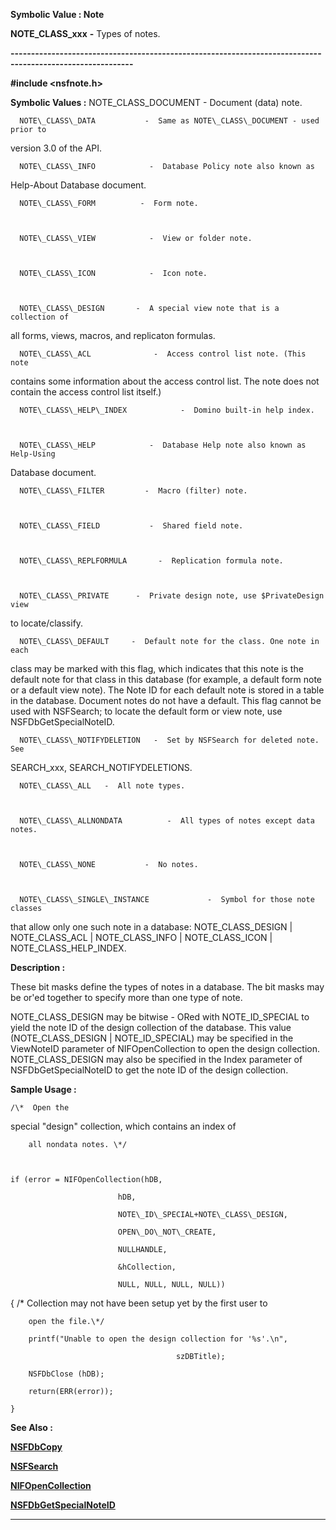 




<!--
 /\* Font Definitions \*/
 @font-face
 {font-family:Courier;
 panose-1:2 7 4 9 2 2 5 2 4 4;}
@font-face
 {font-family:"Tms Rmn";
 panose-1:2 2 6 3 4 5 5 2 3 4;}
@font-face
 {font-family:Helv;
 panose-1:2 11 6 4 2 2 2 3 2 4;}
@font-face
 {font-family:"Cambria Math";
 panose-1:2 4 5 3 5 4 6 3 2 4;}
 /\* Style Definitions \*/
 p.MsoNormal, li.MsoNormal, div.MsoNormal
 {margin-top:0cm;
 margin-right:0cm;
 margin-bottom:8.0pt;
 margin-left:0cm;
 line-height:107%;
 font-size:11.0pt;
 font-family:"Calibri",sans-serif;}
.MsoChpDefault
 {font-size:11.0pt;}
.MsoPapDefault
 {margin-bottom:8.0pt;
 line-height:107%;}
 /\* Page Definitions \*/
 @page WordSection1
 {size:612.0pt 792.0pt;
 margin:72.0pt 72.0pt 72.0pt 72.0pt;}
div.WordSection1
 {page:WordSection1;}
-->




 


**Symbolic Value : Note**



**NOTE\_CLASS\_xxx** **-** Types of
notes.


**----------------------------------------------------------------------------------------------------------**



**#include <nsfnote.h>**


 **Symbolic Values :**      NOTE\_CLASS\_DOCUMENT             -  Document (data) note.  

  

      NOTE\_CLASS\_DATA           -  Same as NOTE\_CLASS\_DOCUMENT - used prior to
version 3.0 of the API.  

  

      NOTE\_CLASS\_INFO            -  Database Policy note also known as
Help-About Database document.  

  

      NOTE\_CLASS\_FORM          -  Form note.  

  

      NOTE\_CLASS\_VIEW            -  View or folder note.  

  

      NOTE\_CLASS\_ICON            -  Icon note.  

  

      NOTE\_CLASS\_DESIGN       -  A special view note that is a collection of
all forms, views, macros, and replicaton formulas.  

  

      NOTE\_CLASS\_ACL              -  Access control list note. (This note
contains some information about the access control list. The note does not
contain the access control list itself.)  

  

      NOTE\_CLASS\_HELP\_INDEX            -  Domino built-in help index.  

  

      NOTE\_CLASS\_HELP            -  Database Help note also known as Help-Using
Database document.  

  

      NOTE\_CLASS\_FILTER         -  Macro (filter) note.  

  

      NOTE\_CLASS\_FIELD           -  Shared field note.  

  

      NOTE\_CLASS\_REPLFORMULA       -  Replication formula note.  

  

      NOTE\_CLASS\_PRIVATE      -  Private design note, use $PrivateDesign view
to locate/classify.  

  

      NOTE\_CLASS\_DEFAULT     -  Default note for the class. One note in each
class may be marked with this flag, which indicates that this note is the
default note for that class in this database (for example, a default form note
or a default view note). The Note ID for each default note is stored in a table
in the database. Document notes do not have a default. This flag cannot be used
with NSFSearch; to locate the default form or view note, use
NSFDbGetSpecialNoteID.  

  

      NOTE\_CLASS\_NOTIFYDELETION   -  Set by NSFSearch for deleted note. See
SEARCH\_xxx, SEARCH\_NOTIFYDELETIONS.  

  

      NOTE\_CLASS\_ALL   -  All note types.  

  

      NOTE\_CLASS\_ALLNONDATA          -  All types of notes except data notes.  

  

      NOTE\_CLASS\_NONE           -  No notes.  

  

      NOTE\_CLASS\_SINGLE\_INSTANCE             -  Symbol for those note classes
that allow only one such note in a database: NOTE\_CLASS\_DESIGN | NOTE\_CLASS\_ACL
| NOTE\_CLASS\_INFO | NOTE\_CLASS\_ICON | NOTE\_CLASS\_HELP\_INDEX.  

  




**Description :**



These bit
masks define the types of notes in a database. The bit masks may be or'ed
together to specify more than one type of note.  

  

NOTE\_CLASS\_DESIGN may be bitwise - ORed with NOTE\_ID\_SPECIAL to yield the note
ID of the design collection of the database. This value (NOTE\_CLASS\_DESIGN |
NOTE\_ID\_SPECIAL) may be specified in the ViewNoteID parameter of
NIFOpenCollection to open the design collection. NOTE\_CLASS\_DESIGN may also be
specified in the Index parameter of NSFDbGetSpecialNoteID to get the note ID of
the design collection.


 **Sample Usage :**


    /\*  Open the
special "design" collection, which contains an index of  

        all nondata notes. \*/  

  

    if (error = NIFOpenCollection(hDB,   

                            hDB,   

                            NOTE\_ID\_SPECIAL+NOTE\_CLASS\_DESIGN,  

                            OPEN\_DO\_NOT\_CREATE,  

                            NULLHANDLE,  

                            &hCollection,  

                            NULL, NULL, NULL, NULL))  

   {    /\* Collection may not have been setup yet by the first user to   

        open the file.\*/  

        printf("Unable to open the design collection for '%s'.\n",  

                                         szDBTitle);  

        NSFDbClose (hDB);  

        return(ERR(error));  

    }  

  




 **See Also :**


**[NSFDbCopy](NSFDbCopy.md)**


**[NSFSearch](NSFSearch.md)**


**[NIFOpenCollection](NIFOpenCollection.md)**


**[NSFDbGetSpecialNoteID](NSFDbGetSpecialNoteID.md)**



----------------------------------------------------------------------------------------------------------


 





